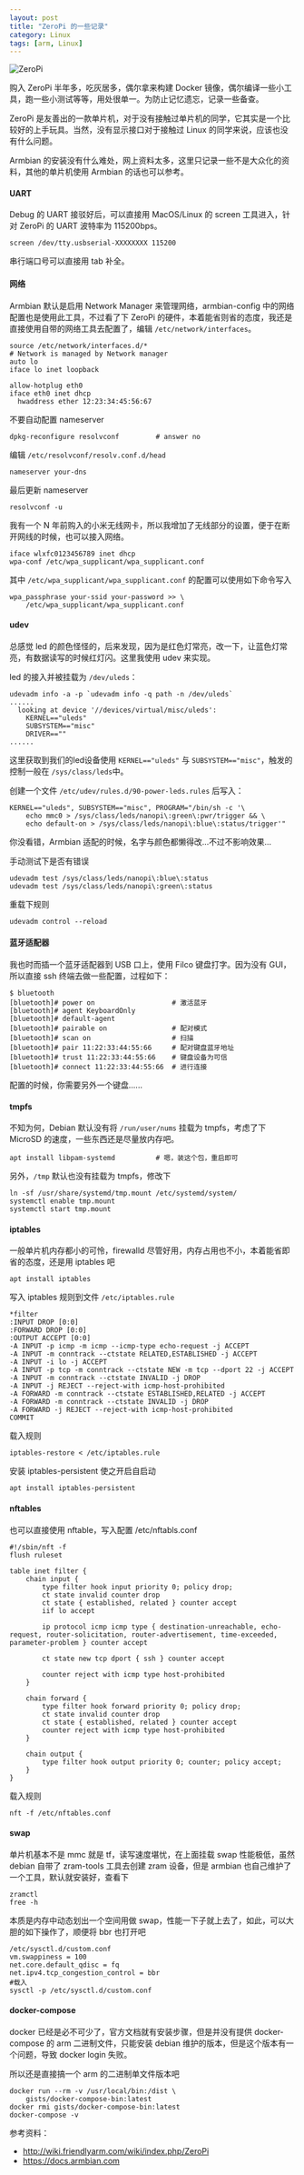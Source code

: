 ```yaml
---
layout: post
title: "ZeroPi 的一些记录"
category: Linux
tags: [arm, Linux]
---
```


![ZeroPi](/cdn/images/2020/06/zeropi.png)

购入 ZeroPi 半年多，吃灰居多，偶尔拿来构建 Docker 镜像，偶尔编译一些小工具，跑一些小测试等等，用处很单一。为防止记忆遗忘，记录一些备查。

ZeroPi 是友善出的一款单片机，对于没有接触过单片机的同学，它其实是一个比较好的上手玩具。当然，没有显示接口对于接触过 Linux 的同学来说，应该也没有什么问题。

<!-- more -->

Armbian 的安装没有什么难处，网上资料太多，这里只记录一些不是大众化的资料，其他的单片机使用 Armbian 的话也可以参考。

#### UART

Debug 的 UART 接驳好后，可以直接用 MacOS/Linux 的 screen 工具进入，针对 ZeroPi 的 UART 波特率为 115200bps。

    screen /dev/tty.usbserial-XXXXXXXX 115200

串行端口号可以直接用 tab 补全。

#### 网络

Armbian 默认是启用 Network Manager 来管理网络，armbian-config 中的网络配置也是使用此工具，不过看了下 ZeroPi 的硬件，本着能省则省的态度，我还是直接使用自带的网络工具去配置了，编辑 `/etc/network/interfaces`。

    source /etc/network/interfaces.d/*
    # Network is managed by Network manager
    auto lo
    iface lo inet loopback

    allow-hotplug eth0
    iface eth0 inet dhcp
      hwaddress ether 12:23:34:45:56:67

不要自动配置 nameserver

    dpkg-reconfigure resolvconf         # answer no

编辑 `/etc/resolvconf/resolv.conf.d/head`

    nameserver your-dns

最后更新 nameserver

    resolvconf -u

我有一个 N 年前购入的小米无线网卡，所以我增加了无线部分的设置，便于在断开网线的时候，也可以接入网络。

    iface wlxfc0123456789 inet dhcp
    wpa-conf /etc/wpa_supplicant/wpa_supplicant.conf

其中 `/etc/wpa_supplicant/wpa_supplicant.conf` 的配置可以使用如下命令写入

    wpa_passphrase your-ssid your-password >> \
        /etc/wpa_supplicant/wpa_supplicant.conf

#### udev

总感觉 led 的颜色怪怪的，后来发现，因为是红色灯常亮，改一下，让蓝色灯常亮，有数据读写的时候红灯闪。这里我使用 udev 来实现。

led 的接入并被挂载为 `/dev/uleds`：

    udevadm info -a -p `udevadm info -q path -n /dev/uleds`
    ......
      looking at device '//devices/virtual/misc/uleds':
        KERNEL=="uleds"
        SUBSYSTEM=="misc"
        DRIVER==""
    ......

这里获取到我们的led设备使用 `KERNEL=="uleds"` 与 `SUBSYSTEM=="misc"`，触发的控制一般在 `/sys/class/leds`中。

创建一个文件 `/etc/udev/rules.d/90-power-leds.rules` 后写入：

    KERNEL=="uleds", SUBSYSTEM=="misc", PROGRAM="/bin/sh -c '\
        echo mmc0 > /sys/class/leds/nanopi\:green\:pwr/trigger && \
        echo default-on > /sys/class/leds/nanopi\:blue\:status/trigger'"

你没看错，Armbian 适配的时候，名字与颜色都懒得改...不过不影响效果...

手动测试下是否有错误

    udevadm test /sys/class/leds/nanopi\:blue\:status
    udevadm test /sys/class/leds/nanopi\:green\:status

重载下规则

    udevadm control --reload

#### 蓝牙适配器

我也时而插一个蓝牙适配器到 USB 口上，使用 Filco 键盘打字。因为没有 GUI，所以直接 ssh 终端去做一些配置，过程如下：

    $ bluetooth
    [bluetooth]# power on                   # 激活蓝牙
    [bluetooth]# agent KeyboardOnly
    [bluetooth]# default-agent
    [bluetooth]# pairable on                # 配对模式
    [bluetooth]# scan on                    # 扫描
    [bluetooth]# pair 11:22:33:44:55:66     # 配对键盘蓝牙地址
    [bluetooth]# trust 11:22:33:44:55:66    # 键盘设备为可信
    [bluetooth]# connect 11:22:33:44:55:66  # 进行连接

配置的时候，你需要另外一个键盘......

#### tmpfs

不知为何，Debian 默认没有将 `/run/user/nums` 挂载为 tmpfs，考虑了下 MicroSD 的速度，一些东西还是尽量放内存吧。

    apt install libpam-systemd          # 嗯，装这个包，重启即可

另外，`/tmp` 默认也没有挂载为 tmpfs，修改下

    ln -sf /usr/share/systemd/tmp.mount /etc/systemd/system/
    systemctl enable tmp.mount
    systemctl start tmp.mount

#### iptables

一般单片机内存都小的可怜，firewalld 尽管好用，内存占用也不小，本着能省即省的态度，还是用 iptables 吧

    apt install iptables

写入 iptables 规则到文件 `/etc/iptables.rule`

    *filter
    :INPUT DROP [0:0]
    :FORWARD DROP [0:0]
    :OUTPUT ACCEPT [0:0]
    -A INPUT -p icmp -m icmp --icmp-type echo-request -j ACCEPT
    -A INPUT -m conntrack --ctstate RELATED,ESTABLISHED -j ACCEPT
    -A INPUT -i lo -j ACCEPT
    -A INPUT -p tcp -m conntrack --ctstate NEW -m tcp --dport 22 -j ACCEPT
    -A INPUT -m conntrack --ctstate INVALID -j DROP
    -A INPUT -j REJECT --reject-with icmp-host-prohibited
    -A FORWARD -m conntrack --ctstate ESTABLISHED,RELATED -j ACCEPT
    -A FORWARD -m conntrack --ctstate INVALID -j DROP
    -A FORWARD -j REJECT --reject-with icmp-host-prohibited
    COMMIT

载入规则

    iptables-restore < /etc/iptables.rule

安装 iptables-persistent 使之开启自启动

    apt install iptables-persistent

#### nftables

也可以直接使用 nftable，写入配置 /etc/nftabls.conf

    #!/sbin/nft -f
    flush ruleset

    table inet filter {
        chain input {
            type filter hook input priority 0; policy drop;
            ct state invalid counter drop
            ct state { established, related } counter accept
            iif lo accept

            ip protocol icmp icmp type { destination-unreachable, echo-request, router-solicitation, router-advertisement, time-exceeded, parameter-problem } counter accept

            ct state new tcp dport { ssh } counter accept

            counter reject with icmp type host-prohibited
        }

        chain forward {
            type filter hook forward priority 0; policy drop;
            ct state invalid counter drop
            ct state { established, related } counter accept
            counter reject with icmp type host-prohibited
        }

        chain output {
            type filter hook output priority 0; counter; policy accept;
        }
    }

载入规则

    nft -f /etc/nftables.conf

#### swap

单片机基本不是 mmc 就是 tf，读写速度堪忧，在上面挂载 swap 性能极低，虽然 debian 自带了 zram-tools 工具去创建 zram 设备，但是 armbian 也自己维护了一个工具，默认就安装好，查看下

    zramctl
    free -h

本质是内存中动态划出一个空间用做 swap，性能一下子就上去了，如此，可以大胆的如下操作了，顺便将 bbr 也打开吧

    /etc/sysctl.d/custom.conf
    vm.swappiness = 100
    net.core.default_qdisc = fq
    net.ipv4.tcp_congestion_control = bbr
    #载入
    sysctl -p /etc/sysctl.d/custom.conf

#### docker-compose

docker 已经是必不可少了，官方文档就有安装步骤，但是并没有提供 docker-compose 的 arm 二进制文件，只能安装 debian 维护的版本，但是这个版本有一个问题，导致 docker login 失败。

所以还是直接搞一个 arm 的二进制单文件版本吧

    docker run --rm -v /usr/local/bin:/dist \
        gists/docker-compose-bin:latest
    docker rmi gists/docker-compose-bin:latest
    docker-compose -v

参考资料：

- <http://wiki.friendlyarm.com/wiki/index.php/ZeroPi>
- <https://docs.armbian.com>
